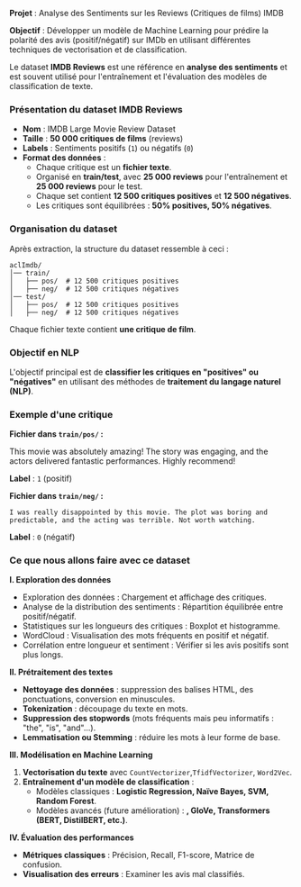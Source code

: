 **Projet** : Analyse des Sentiments sur les Reviews (Critiques de films) IMDB

**Objectif** : Développer un modèle de Machine Learning pour prédire la polarité des avis (positif/négatif) sur IMDb en utilisant différentes techniques de vectorisation et de classification.


Le dataset **IMDB Reviews** est une référence en **analyse des sentiments** et est souvent utilisé pour l'entraînement et l'évaluation des modèles de classification de texte.

### **Présentation du dataset IMDB Reviews**
- **Nom** : IMDB Large Movie Review Dataset
- **Taille** : **50 000 critiques de films** (reviews)  
- **Labels** : Sentiments positifs (`1`) ou négatifs (`0`)
- **Format des données** :  
  - Chaque critique est un **fichier texte**.
  - Organisé en **train/test**, avec **25 000 reviews** pour l'entraînement et **25 000 reviews** pour le test.
  - Chaque set contient **12 500 critiques positives** et **12 500 négatives**.
  - Les critiques sont équilibrées : **50% positives, 50% négatives**.

### **Organisation du dataset**
Après extraction, la structure du dataset ressemble à ceci :

```
aclImdb/
│── train/
│   ├── pos/  # 12 500 critiques positives
│   ├── neg/  # 12 500 critiques négatives
│── test/
│   ├── pos/  # 12 500 critiques positives
│   ├── neg/  # 12 500 critiques négatives
```

Chaque fichier texte contient **une critique de film**.


### **Objectif en NLP**
L'objectif principal est de **classifier les critiques en "positives" ou "négatives"** en utilisant des méthodes de **traitement du langage naturel (NLP)**.


### **Exemple d'une critique**
 **Fichier dans `train/pos/` :**

This movie was absolutely amazing! The story was engaging, and the actors delivered fantastic performances. Highly recommend!

 **Label** : `1` (positif)

 **Fichier dans `train/neg/` :**
```
I was really disappointed by this movie. The plot was boring and predictable, and the acting was terrible. Not worth watching.
```
 **Label** : `0` (négatif)


###  **Ce que nous allons faire avec ce dataset**
 
 **I. Exploration des données**
  - Exploration des données : Chargement et affichage des critiques.
  - Analyse de la distribution des sentiments : Répartition équilibrée entre positif/négatif.
  - Statistiques sur les longueurs des critiques : Boxplot et histogramme.
  - WordCloud : Visualisation des mots fréquents en positif et négatif.
  - Corrélation entre longueur et sentiment : Vérifier si les avis positifs sont plus longs.

 **II. Prétraitement des textes**
- **Nettoyage des données** : suppression des balises HTML, des ponctuations, conversion en minuscules.
- **Tokenization** : découpage du texte en mots.
- **Suppression des stopwords** (mots fréquents mais peu informatifs : "the", "is", "and"...).
- **Lemmatisation ou Stemming** : réduire les mots à leur forme de base.

 **III. Modélisation en Machine Learning**
1. **Vectorisation du texte** avec `CountVectorizer`,`TfidfVectorizer`, `Word2Vec`.
2. **Entraînement d'un modèle de classification** :
   - Modèles classiques : **Logistic Regression, Naïve Bayes, SVM, Random Forest**.
   - Modèles avancés (future amélioration) : **, GloVe, Transformers (BERT, DistilBERT, etc.)**.


 **IV. Évaluation des performances**
- **Métriques classiques** : Précision, Recall, F1-score, Matrice de confusion.
- **Visualisation des erreurs** : Examiner les avis mal classifiés.

